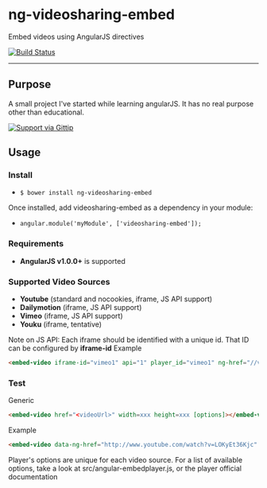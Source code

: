 # ng-videosharing-embed

Embed videos using AngularJS directives

[![Build Status](https://travis-ci.org/erost/ng-videosharing-embed.png?branch=master)](https://travis-ci.org/erost/ng-videosharing-embed)
***

## Purpose

A small project I've started while learning angularJS. It has no real purpose other than educational.

[![Support via Gittip](https://rawgithub.com/twolfson/gittip-badge/0.2.0/dist/gittip.png)](https://www.gittip.com/erost/)

## Usage

### Install

* `$ bower install ng-videosharing-embed`

Once installed, add videosharing-embed as a dependency in your module:

* `angular.module('myModule', ['videosharing-embed']);`

### Requirements

* **AngularJS v1.0.0+** is supported

### Supported Video Sources

* **Youtube** (standard and nocookies, iframe, JS API support)
* **Dailymotion** (iframe, JS API support)
* **Vimeo** (iframe, JS API support)
* **Youku** (iframe, tentative)

Note on JS API:
Each iframe should be identified with a unique id. That ID can be configured by **iframe-id**
Example
```html
<embed-video iframe-id="vimeo1" api="1" player_id="vimeo1" ng-href="//vimeo.com/111690998"><a href="//vimeo.com/111690998">Watch</a></embed-video>
```

### Test

Generic
```html
<embed-video href="<videoUrl>" width=xxx height=xxx [options]></embed-video>
```

Example
```html
<embed-video data-ng-href="http://www.youtube.com/watch?v=LOKyEt36Kjc" controls=0><a href="http://www.youtube.com/watch?v=LOKyEt36Kjc">Watch</a></embed-video>
```

Player's options are unique for each video source.
For a list of available options, take a look at src/angular-embedplayer.js, or the player official documentation
